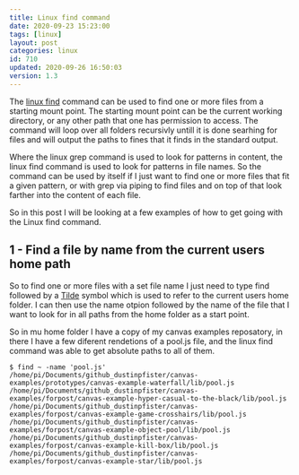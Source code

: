 ```yaml
---
title: Linux find command
date: 2020-09-23 15:23:00
tags: [linux]
layout: post
categories: linux
id: 710
updated: 2020-09-26 16:50:03
version: 1.3
---
```


The [linux find](https://en.wikipedia.org/wiki/Find_%28Unix%29) command can be used to find one or more files from a starting mount point. The starting mount point can be the current working directory, or any other path that one has permission to access. The command will loop over all folders recursivly untill it is done searhing for files and will output the paths to fines that it finds in the standard output.

Where the linux grep command is used to look for patterns in content, the linux find command is used to look for patterns in file names. So the command can be used by itself if I just want to find one or more files that fit a given pattern, or with grep via piping to find files and on top of that look farther into the content of each file.

So in this post I will be looking at a few examples of how to get going with the Linux find command.

<!-- more -->

## 1 - Find a file by name from the current users home path

So to find one or more files with a set file name I just need to type find followed by a [Tilde](https://en.wikipedia.org/wiki/Tilde#Computing) symbol which is used to refer to the current users home folder. I can then use the name otpion followed by the name of the file that I want to look for in all paths from the home folder as a start point.

So in mu home folder I have a copy of my canvas examples reposatory, in there I have a few diferent rendetions of a pool.js file, and the linux find command was able to get absolute paths to all of them.

```
$ find ~ -name 'pool.js'
/home/pi/Documents/github_dustinpfister/canvas-examples/prototypes/canvas-example-waterfall/lib/pool.js
/home/pi/Documents/github_dustinpfister/canvas-examples/forpost/canvas-example-hyper-casual-to-the-black/lib/pool.js
/home/pi/Documents/github_dustinpfister/canvas-examples/forpost/canvas-example-game-crosshairs/lib/pool.js
/home/pi/Documents/github_dustinpfister/canvas-examples/forpost/canvas-example-object-pool/lib/pool.js
/home/pi/Documents/github_dustinpfister/canvas-examples/forpost/canvas-example-kill-box/lib/pool.js
/home/pi/Documents/github_dustinpfister/canvas-examples/forpost/canvas-example-star/lib/pool.js
```